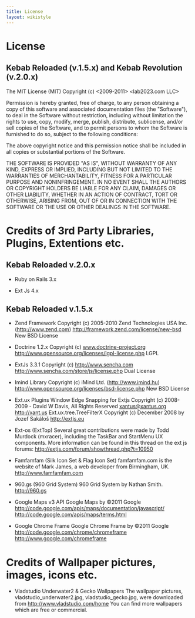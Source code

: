 ```yaml
---
title: License
layout: wikistyle
---
```


# License

## Kebab Reloaded (v.1.5.x) and Kebab Revolution (v.2.0.x)

The MIT License (MIT)
Copyright (c) <2009-2011> <lab2023.com LLC>

Permission is hereby granted, free of charge, to any person obtaining a copy of this software and associated documentation
files (the "Software"), to deal in the Software without restriction, including without limitation the rights to use, copy,
modify, merge, publish, distribute, sublicense, and/or sell copies of the Software, and to permit persons to whom the Software
is furnished to do so, subject to the following conditions:

The above copyright notice and this permission notice shall be included in all copies or substantial portions of the Software.

THE SOFTWARE IS PROVIDED "AS IS", WITHOUT WARRANTY OF ANY KIND, EXPRESS OR IMPLIED, INCLUDING BUT NOT LIMITED TO THE
WARRANTIES OF MERCHANTABILITY, FITNESS FOR A PARTICULAR PURPOSE AND NONINFRINGEMENT. IN NO EVENT SHALL THE AUTHORS OR
COPYRIGHT HOLDERS BE LIABLE FOR ANY CLAIM, DAMAGES OR OTHER LIABILITY, WHETHER IN AN ACTION OF CONTRACT, TORT OR OTHERWISE,
ARISING FROM, OUT OF OR IN CONNECTION WITH THE SOFTWARE OR THE USE OR OTHER DEALINGS IN THE SOFTWARE.

# Credits of 3rd Party Libraries, Plugins, Extentions etc.

## Kebab Reloaded v.2.0.x

- Ruby on Rails 3.x

- Ext Js 4.x

## Kebab Reloaded v.1.5.x

- Zend Framework
    Copyright (c) 2005-2010 Zend Technologies USA Inc. (http://www.zend.com)
    http://framework.zend.com/license/new-bsd     New BSD License

- Doctrine 1.2.x
    Copyright (c) www.doctrine-project.org
    http://www.opensource.org/licenses/lgpl-license.php LGPL

- ExtJs 3.3.1
    Copyright (c) http://www.sencha.com
    http://www.sencha.com/store/js/license.php Dual License

- Imind Library
    Copyright (c) iMind Ltd. (http://www.imind.hu)
    http://www.opensource.org/licenses/bsd-license.php New BSD License

- Ext.ux Plugins
    Window Edge Snapping for Extjs
        Copyright (c) 2008-2009 - David W Davis, All Rights Reserved
        xantus@xantus.org http://xant.us
    Ext.ux.tree.TreeFilterX
        Copyright (c) December 2008 by Jozef Sakáloš
        http://extjs.eu

- Ext-os (ExtTop)
    Several great contributions were made by Todd Murdock (mxracer), including the
    TaskBar and StartMenu UX components. More information can be found in
    this thread on the ext js forums:
    http://extjs.com/forum/showthread.php?t=10950

- Famfamfam (Silk Icon Set & Flag Icon Set)
    famfamfam.com is the website of Mark James, a web developer from Birmingham, UK.
    http://www.famfamfam.com

- 960.gs (960 Grid System)
    960 Grid System by Nathan Smith.
    http://960.gs

- Google Maps v3 API
    Google Maps by ©2011 Google
    http://code.google.com/apis/maps/documentation/javascript/
    http://code.google.com/apis/maps/terms.html

- Google Chrome Frame
    Google Chrome Frame by ©2011 Google
    http://code.google.com/chrome/chromeframe
    http://www.google.com/chromeframe

# Credits of Wallpaper pictures, images, icons etc.

- Vladstudio Underwater2 & Gecko Wallpapers
    The wallpaper pictures, vladstudio_underwater2.jpg, vladstudio_gecko.jpg,
    were downloaded from http://www.vladstudio.com/home
    You can find more wallpapers which are free or commercial.
